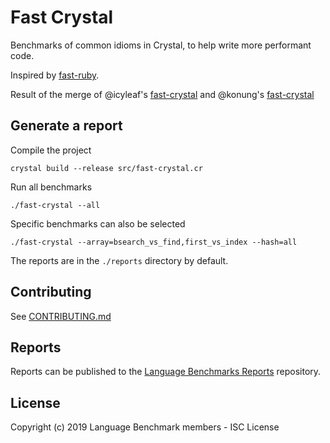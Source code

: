 # Fast Crystal

Benchmarks of common idioms in Crystal, to help write more performant code.

Inspired by [fast-ruby](https://github.com/JuanitoFatas/fast-ruby).

Result of the merge of @icyleaf's [fast-crystal](https://github.com/icyleaf/fast-crystal) and @konung's [fast-crystal](https://github.com/konung/fast-crystal)

## Generate a report

Compile the project

`crystal build --release src/fast-crystal.cr`

Run all benchmarks

`./fast-crystal --all`

Specific benchmarks can also be selected

`./fast-crystal --array=bsearch_vs_find,first_vs_index --hash=all`

The reports are in the `./reports` directory by default.

## Contributing

See [CONTRIBUTING.md](./CONTRIBUTING.md)

## Reports

Reports can be published to the [Language Benchmarks Reports](https://github.com/language-benchmarks/reports) repository.

## License

Copyright (c) 2019 Language Benchmark members - ISC License

